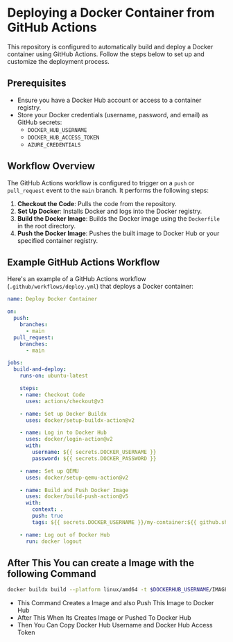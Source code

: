 # Deploying a Docker Container from GitHub Actions

This repository is configured to automatically build and deploy a Docker container using GitHub Actions. Follow the steps below to set up and customize the deployment process.

## Prerequisites

- Ensure you have a Docker Hub account or access to a container registry.
- Store your Docker credentials (username, password, and email) as GitHub secrets:
  - `DOCKER_HUB_USERNAME`
  - `DOCKER_HUB_ACCESS_TOKEN`
  - `AZURE_CREDENTIALS`

## Workflow Overview

The GitHub Actions workflow is configured to trigger on a `push` or `pull_request` event to the `main` branch. It performs the following steps:

1. **Checkout the Code**: Pulls the code from the repository.
2. **Set Up Docker**: Installs Docker and logs into the Docker registry.
3. **Build the Docker Image**: Builds the Docker image using the `Dockerfile` in the root directory.
4. **Push the Docker Image**: Pushes the built image to Docker Hub or your specified container registry.

## Example GitHub Actions Workflow

Here's an example of a GitHub Actions workflow (`.github/workflows/deploy.yml`) that deploys a Docker container:

```yaml
name: Deploy Docker Container

on:
  push:
    branches:
      - main
  pull_request:
    branches:
      - main

jobs:
  build-and-deploy:
    runs-on: ubuntu-latest

    steps:
    - name: Checkout Code
      uses: actions/checkout@v3

    - name: Set up Docker Buildx
      uses: docker/setup-buildx-action@v2

    - name: Log in to Docker Hub
      uses: docker/login-action@v2
      with:
        username: ${{ secrets.DOCKER_USERNAME }}
        password: ${{ secrets.DOCKER_PASSWORD }}

    - name: Set up QEMU
      uses: docker/setup-qemu-action@v2

    - name: Build and Push Docker Image
      uses: docker/build-push-action@v5
      with:
        context: .
        push: true
        tags: ${{ secrets.DOCKER_USERNAME }}/my-container:${{ github.sha }}

    - name: Log out of Docker Hub
      run: docker logout
```
## After This You can create a Image with the following Command ##
```bash
docker buildx build --platform linux/amd64 -t $DOCKERHUB_USERNAME/IMAGE_NAME:latest --push .
```
  - This Command Creates a Image and also Push This Image to Docker Hub
  - After This When Its Creates Image or Pushed To Docker Hub
  - Then You Can Copy Docker Hub Username and Docker Hub Access Token


